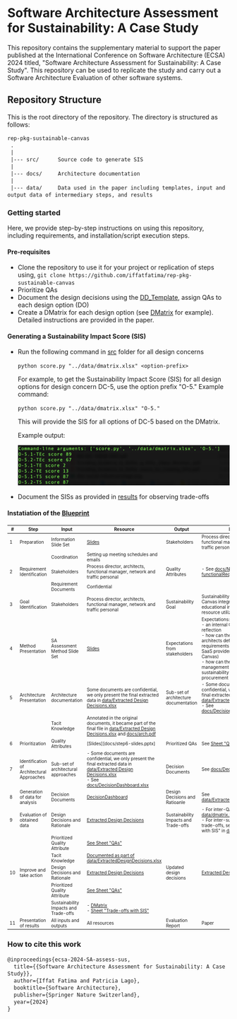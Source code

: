# Software Architecture Assessment for Sustainability: A Case Study


This repository contains the supplementary material to support the paper published at the International Conference on Software Architecture (ECSA) 2024 titled, "Software Architecture Assessment for Sustainability: A Case Study". 
This repository can be used to replicate the study and carry out a Software Architecture Evaluation of other software systems. 

## Repository Structure
This is the root directory of the repository. The directory is structured as follows:

    rep-pkg-sustainable-canvas
     .
     |
     |--- src/		Source code to generate SIS
     |
     |--- docs/		Architecture documentation
     |
     |--- data/		Data used in the paper including templates, input and output data of intermediary steps, and results
           
### Getting started
Here, we provide step-by-step instructions on using this repository, including requirements, and installation/script execution steps.

#### Pre-requisites
- Clone the repository to use it for your project or replication of steps using,
   `git clone https://github.com/iffatfatima/rep-pkg-sustainable-canvas`
- Prioritize QAs
- Document the design decisions using the [DD_Template](data/DD_Template.xlsx), assign QAs to each design option (DO)
- Create a DMatrix for each design option (see [DMatrix](data/dmatrix.xlsx) for example). Detailed instructions are provided in the paper. 

#### Generating a Sustainability Impact Score (SIS)
- Run the following command in [src](src/) folder for all design concerns

  	`python score.py "../data/dmatrix.xlsx" <option-prefix>`

	For example, to get the Sustainability Impact Score (SIS) for all design options for design concern DC-5, use the option prefix "O-5."
	Example command:

	`python score.py "../data/dmatrix.xlsx" "O-5."`

	This will provide the SIS for all options of DC-5 based on the DMatrix.

	Example output:
 
	![screenshot](data/SIS-DC-5.png)
- Document the SISs as provided in [results](data/results.xlsx) for observing trade-offs

#### Instatiation of the [Blueprint](https://research.vu.nl/en/publications/towards-a-sustainability-aware-software-architecture-evaluation-f)



<div style="font-size:10px;">

| #  | Step                                       | Input                                 | Resource                                                                                                                                                       | Output                                | Resource                                                                                                                                                                                                                                                                                                                           |
| -- | ------------------------------------------ | ------------------------------------- | -------------------------------------------------------------------------------------------------------------------------------------------------------------- | ------------------------------------- | ---------------------------------------------------------------------------------------------------------------------------------------------------------------------------------------------------------------------------------------------------------------------------------------------------------------------------------- |
| 1  | Preparation                                | Information Slide Set                 | [Slides](docs/step1-slides.pptx)                                                                                                                                     | Stakeholders                          | Process director, architects, functional manager, network and traffic personal                                                                                                                                                                                                                                                     |
|    |                                            | Coordination                          | Setting up meeting schedules and emails                                                                                                                        |                                       |                                                                                                                                                                                                                                                                                                                                    |
| 2  | Requirement Identification                 | Stakeholders                          | Process director, architects, functional manager, network and traffic personal                                                                                 | Quality Attributes                    | \- See [docs/Non-functionalRequirements.pdf](docs/Non-functionalRequirements.pdf)                                                                                                                                                                                                                                                                                      |
|    |                                            | Requirement Documents                 | Confidential                                                                                                                                                   |                                       |                                                                                                                                                                                                                                                                                                                                    |
| 3  | Goal Identification                        | Stakeholders                          | Process director, architects, functional manager, network and traffic personal                                                                                 | Sustainability Goal                   | Sustainability Assessment of Canvas integration at the educational institute. Optimize resource utilization                                                                                                                                                                                                                        |
| 4  | Method Presentation                        | SA Assessment Method Slide Set        | [Slides](docs/step4-slides.pptx)                                                                                                                                 | Expectations from stakeholders        | Expectations:<br>\- an internal QA prioritization for reflection<br>\- how can the evaluation help architects define feature requirements for Instructure (the SaaS provider - in this case SaaS is Canvas)<br>\- how can the evaluation help the management define more concrete sustainability requirements for next procurement |
| 5  | Architecture Presentation                  | Architecture documentation            | Some documents are confidential, we only present the final extracted data in [data/Extracted Design Decisions.xlsx](<data/ExtractedDesignDecisions.xlsx>)                                            | Sub-set of architecture documentation | \- Some documents are confidential, we only present the final extracted data in [data/ExtractedDesignDecisions.xlsx](<data/ExtractedDesignDecisions.xlsx>) <br>\- See [docs/DecisionDashboard.xlsx](docs/DecisionDashboard.xlsx)                                                                                                                                                                     |
|    |                                            | Tacit Knowledge                       | Annotated in the original documents, it became part of the final file in [data/Extracted Design Decisions.xlsx](<data/ExtractedDesignDecisions.xlsx>)  and [docs/arch.pdf](docs/arch.pdf)                             |                                       |                                                                                                                                                                                                                                                                                                                                    |
| 6  | Prioritization                             | Quality Attributes                    | [Slides][docs/step6-slides.pptx]                                                                                                                                     | Prioritized QAs                       | See [Sheet "QAs"](data/results.xlsx)                                                                                                                                                                                                                                                                                             |
| 7  | Identification of Architectural Approaches | Sub-set of architectural approaches   | \- Some documents are confidential, we only present the final extracted data in [data/Extracted Design Decisions.xlsx](<data/ExtractedDesignDecisions.xlsx>) <br>\- See [docs/DecisionDashboard.xlsx](docs/DecisionDashboard.xlsx) | Decision Documents                    | See [docs/DecisionDashboard.xlsx](docs/DecisionDashboard.xlsx)                                                                                                                                                                                                                                                                                                  |
| 8  | Generation of data for analysis            | Decision Documents                    | [DecisionDashboard](docs/DecisionDashboard.xlsx)                                                                                                                             | Design Decisions and Ratioanle        | See [data/ExtractedDesignDecisions.xlsx](<data/ExtracteDesignDecisions.xlsx>)                                                                                                                                                                                                                                                                                         |
| 9  | Evaluation of obtained data                | Design Decisions and Rationale        | [Extracted Design Decisions](<data/ExtractedDesignDecisions.xlsx>)                                                                                                                    | Sustainability Impacts and Trade-offs | \- For inter-QA trade-offs, see [data/dmatrix.xlsx](data/dmatrix.xlsx)<br>\- For inter-sustainability dimension trade-offs, see Sheet "Trade-offs with SIS" in [data/results.xlsx](data/results.xlsx)                                                                                                                                                                 |
|    |                                            | Prioritized Quality Attribute         | [See Sheet "QAs"](data/results.xlsx)                                                                                                                           |                                       |                                                                                                                                                                                                                                                                                                                                    |
|    |                                            | Tacit Knowledge                       | [Documented as part of data/ExtractedDesignDecisions.xlsx](<data/ExtractedDesignDecisions.xlsx>)                                                                                                 |                                       |                                                                                                                                                                                                                                                                                                                                    |
| 10 | Improve and take action                    | Design Decisions and Rationale        | [Extracted Design Decisions](<data/ExtractedDesignDecisions.xlsx>)                                                                                                                    | Updated design decisions              |  [Extracted Design Decisions](<data/ExtractedDesignDecisions.xlsx>)                                                                                                                                                                                                                                                                                          |
|    |                                            | Prioritized Quality Attribute         | [See Sheet "QAs"](data/results.xlsx)                                                                                                                            |                                       |                                                                                                                                                                                                                                                                                                                                    |
|    |                                            | Sustainability Impacts and Trade-offs | \- [DMatrix](data/dmatrix.xlsx)<br>\- [Sheet "Trade-offs with SIS"](data/results.xlsx)                                                                 |                                       |                                                                                                                                                                                                                                                                                                                                    |
| 11 | Presentation of results                    | All inputs and outputs                | All resources                                                                                                                                                  | Evaluation Report                     | Paper                                                                                                                                                                                                                                                                                                                              |

</div>


### How to cite this work
```
@inproceedings{ecsa-2024-SA-assess-sus,
  title={{Software Architecture Assessment for Sustainability: A Case Study}},
  author={Iffat Fatima and Patricia Lago},
  booktitle={Software Architecture},
  publisher={Springer Nature Switzerland},
  year={2024}
}
```
